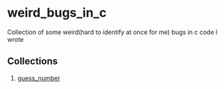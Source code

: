 # weird_bugs_in_c
Collection of some weird(hard to identify at once for me) bugs in c code I wrote
## Collections
1. [guess_number](/guess_number)
